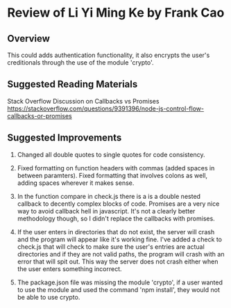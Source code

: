 # Review of Li Yi Ming Ke by Frank Cao 

## Overview

This could adds authentication functionality, it also encrypts the user's creditionals through the use of the module 'crypto'.

## Suggested Reading Materials

Stack Overflow Discussion on Callbacks vs Promises
https://stackoverflow.com/questions/9391396/node-js-control-flow-callbacks-or-promises

## Suggested Improvements

1. Changed all double quotes to single quotes for code consistency.

2. Fixed formatting on function headers with commas (added spaces in between paramters). Fixed formatting that involves colons as well, adding spaces wherever it makes sense.

3. In the function compare in check.js there is a is a double nested callback to decently complex blocks of code. Promises are a very nice way to avoid callback hell in javascript. It's not a clearly better methodology though, so I didn't replace the callbacks with promises.

4. If the user enters in directories that do not exist, the server will crash and the program will appear like it's working fine. I've added a check to check.js that will check to make sure the user's entries are actual directories and if they are not valid paths, the program will crash with an error that will spit out. This way the server does not crash either when the user enters something incorrect.

5. The package.json file was missing the module 'crypto', if a user wanted to use the module and used the command 'npm install', they would not be able to use crypto.

